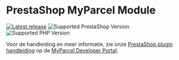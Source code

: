 # PrestaShop MyParcel Module

[![Latest release](https://img.shields.io/github/v/release/myparcelnl/prestashop?labelColor=white&label=Latest%20release)](https://github.com/myparcelnl/prestashop/releases)
![Supported PrestaShop Version](https://img.shields.io/badge/Prestashop-%3E1.7-gray?labelColor=DF0067&logo=prestashop)
![Supported PHP Version](https://img.shields.io/badge/PHP-%3E=7.2-B0B3D6?labelColor=white&logo=php)

Voor de handleiding en meer informatie, zie onze [PrestaShop plugin handleiding] op de [MyParcel Developer Portal].

[PrestaShop plugin handleiding]: https://developer.myparcel.nl/nl/documentatie/11.prestashop.html
[MyParcel Developer Portal]: https://developer.myparcel.nl
